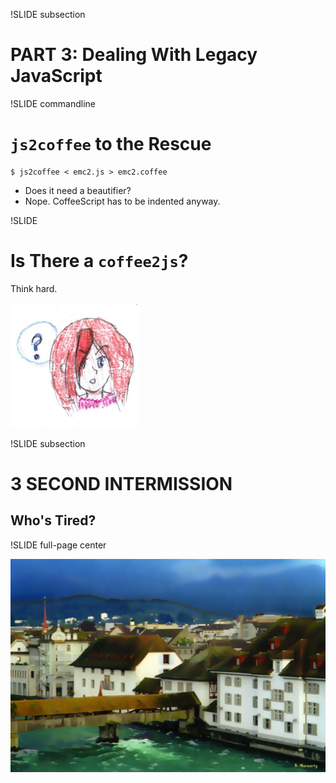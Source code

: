 !SLIDE subsection

# PART 3: Dealing With Legacy JavaScript

!SLIDE commandline

# `js2coffee` to the Rescue

    $ js2coffee < emc2.js > emc2.coffee

* Does it need a beautifier?
* Nope. CoffeeScript has to be indented anyway.

!SLIDE

# Is There a `coffee2js`?

Think hard.

![think hard](../images/thinking.jpg)

!SLIDE subsection

# 3 SECOND INTERMISSION

## Who's Tired?

!SLIDE full-page center

![lucerne](../images/lucerne-watercolor.jpg)
